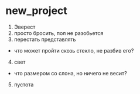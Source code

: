# new_project
1) Эверест
2) просто бросить, пол не разобьется
3) перестать представлять

- что может пройти скозь стекло, не разбив его?
4) свет
- что размером со слона, но ничего не весит?
5) пустота
